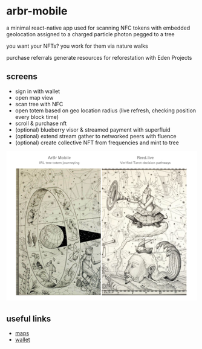 # arbr-mobile
a minimal react-native app used for scanning NFC tokens with embedded geolocation assigned to a charged particle photon pegged to a tree

you want your NFTs? you work for them via nature walks

purchase referrals generate resources for reforestation with Eden Projects

## screens
- sign in with wallet
- open map view
- scan tree with NFC
- open totem based on geo location radius (live refresh, checking position every block time)
- scroll & purchase nft
- (optional) blueberry visor & streamed payment with superfluid
- (optional) extend stream gather to networked peers with fluence
- (optional) create collective NFT from frequencies and mint to tree

![matter](matter.direct.png)

## useful links
- [maps](https://dev.to/peterklingelhofer/an-introduction-to-google-maps-in-react-native-expo-1g7d)
- [wallet](https://github.com/ethereum-boilerplate/ethereum-react-native-boilerplate)

